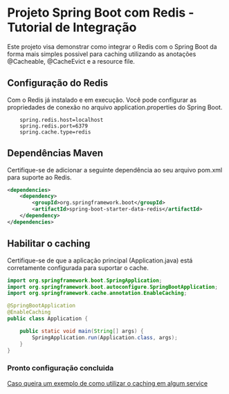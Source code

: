 
# Projeto Spring Boot com Redis - Tutorial de Integração

Este projeto visa demonstrar como integrar o Redis com o Spring Boot da forma mais simples possivel para caching utilizando as anotações @Cacheable, @CacheEvict e a resource file.

## Configuração do Redis
Com o Redis já instalado e em execução. Você pode configurar as propriedades de conexão no arquivo application.properties do Spring Boot.


```
    spring.redis.host=localhost
    spring.redis.port=6379
    spring.cache.type=redis
```
## Dependências Maven
Certifique-se de adicionar a seguinte dependência ao seu arquivo pom.xml para suporte ao Redis.
```xml
<dependencies>
    <dependency>
        <groupId>org.springframework.boot</groupId>
        <artifactId>spring-boot-starter-data-redis</artifactId>
    </dependency>
</dependencies>
```
## Habilitar o caching

Certifique-se de que a aplicação principal (Application.java) está corretamente configurada para suportar o cache.

```java
import org.springframework.boot.SpringApplication;
import org.springframework.boot.autoconfigure.SpringBootApplication;
import org.springframework.cache.annotation.EnableCaching;

@SpringBootApplication
@EnableCaching
public class Application {

    public static void main(String[] args) {
        SpringApplication.run(Application.class, args);
    }
}
```

### Pronto configuração concluida
[Caso queira um exemplo de como utilizar o caching em algum service](https://github.com/HanselVinicius/RedisQuickStart/blob/main/src/main/java/com/vh/tutorial/redis/redis_tutorial/service/ProductServiceImpl.java)

